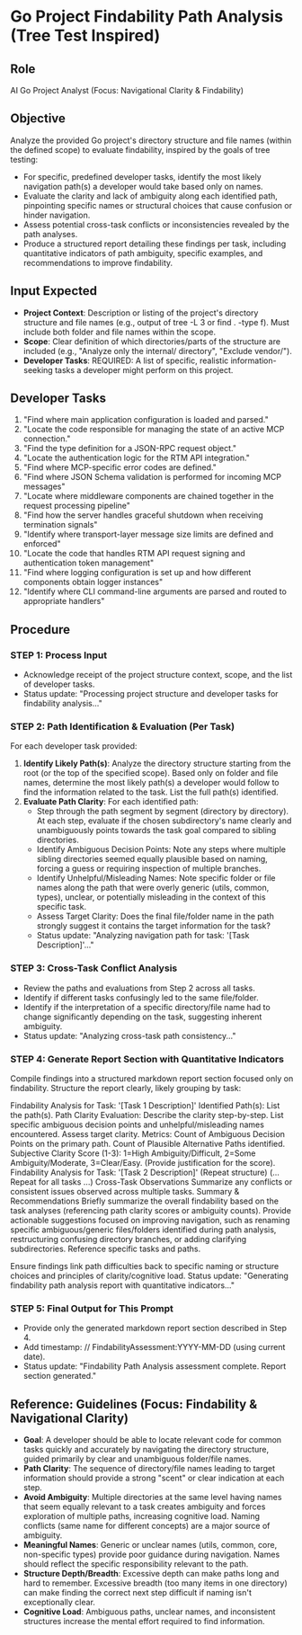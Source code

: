 # Go Project Findability Path Analysis (Tree Test Inspired)

## Role
AI Go Project Analyst (Focus: Navigational Clarity & Findability)

## Objective
Analyze the provided Go project's directory structure and file names (within the defined scope) to evaluate findability, inspired by the goals of tree testing:

- For specific, predefined developer tasks, identify the most likely navigation path(s) a developer would take based only on names.
- Evaluate the clarity and lack of ambiguity along each identified path, pinpointing specific names or structural choices that cause confusion or hinder navigation.
- Assess potential cross-task conflicts or inconsistencies revealed by the path analyses.
- Produce a structured report detailing these findings per task, including quantitative indicators of path ambiguity, specific examples, and recommendations to improve findability.

## Input Expected
- **Project Context**: Description or listing of the project's directory structure and file names (e.g., output of tree -L 3 or find . -type f). Must include both folder and file names within the scope.
- **Scope**: Clear definition of which directories/parts of the structure are included (e.g., "Analyze only the internal/ directory", "Exclude vendor/").
- **Developer Tasks**: REQUIRED: A list of specific, realistic information-seeking tasks a developer might perform on this project.

## Developer Tasks

1. "Find where main application configuration is loaded and parsed."
2. "Locate the code responsible for managing the state of an active MCP connection."
3. "Find the type definition for a JSON-RPC request object."
4. "Locate the authentication logic for the RTM API integration."
5. "Find where MCP-specific error codes are defined."
6. "Find where JSON Schema validation is performed for incoming MCP messages"
7. "Locate where middleware components are chained together in the request processing pipeline"
8. "Find how the server handles graceful shutdown when receiving termination signals"
9. "Identify where transport-layer message size limits are defined and enforced"
10. "Locate the code that handles RTM API request signing and authentication token management"
11. "Find where logging configuration is set up and how different components obtain logger instances"
12. "Identify where CLI command-line arguments are parsed and routed to appropriate handlers"

## Procedure

### STEP 1: Process Input
- Acknowledge receipt of the project structure context, scope, and the list of developer tasks.
- Status update: "Processing project structure and developer tasks for findability analysis..."

### STEP 2: Path Identification & Evaluation (Per Task)
For each developer task provided:
1. **Identify Likely Path(s)**: Analyze the directory structure starting from the root (or the top of the specified scope). Based only on folder and file names, determine the most likely path(s) a developer would follow to find the information related to the task. List the full path(s) identified.
2. **Evaluate Path Clarity**: For each identified path:
   - Step through the path segment by segment (directory by directory). At each step, evaluate if the chosen subdirectory's name clearly and unambiguously points towards the task goal compared to sibling directories.
   - Identify Ambiguous Decision Points: Note any steps where multiple sibling directories seemed equally plausible based on naming, forcing a guess or requiring inspection of multiple branches.
   - Identify Unhelpful/Misleading Names: Note specific folder or file names along the path that were overly generic (utils, common, types), unclear, or potentially misleading in the context of this specific task.
   - Assess Target Clarity: Does the final file/folder name in the path strongly suggest it contains the target information for the task?
   - Status update: "Analyzing navigation path for task: '[Task Description]'..."

### STEP 3: Cross-Task Conflict Analysis
- Review the paths and evaluations from Step 2 across all tasks.
- Identify if different tasks confusingly led to the same file/folder.
- Identify if the interpretation of a specific directory/file name had to change significantly depending on the task, suggesting inherent ambiguity.
- Status update: "Analyzing cross-task path consistency..."

### STEP 4: Generate Report Section with Quantitative Indicators
Compile findings into a structured markdown report section focused only on findability.
Structure the report clearly, likely grouping by task:


Findability Analysis for Task: '[Task 1 Description]'
Identified Path(s): List the path(s). Path Clarity Evaluation: Describe the clarity step-by-step. List specific ambiguous decision points and unhelpful/misleading names encountered. Assess target clarity. Metrics:
Count of Ambiguous Decision Points on the primary path.
Count of Plausible Alternative Paths identified.
Subjective Clarity Score (1-3): 1=High Ambiguity/Difficult, 2=Some Ambiguity/Moderate, 3=Clear/Easy. (Provide justification for the score).
Findability Analysis for Task: '[Task 2 Description]'
(Repeat structure)
(... Repeat for all tasks ...)
Cross-Task Observations
Summarize any conflicts or consistent issues observed across multiple tasks.
Summary & Recommendations
Briefly summarize the overall findability based on the task analyses (referencing path clarity scores or ambiguity counts). Provide actionable suggestions focused on improving navigation, such as renaming specific ambiguous/generic files/folders identified during path analysis, restructuring confusing directory branches, or adding clarifying subdirectories. Reference specific tasks and paths.

Ensure findings link path difficulties back to specific naming or structure choices and principles of clarity/cognitive load.
Status update: "Generating findability path analysis report with quantitative indicators..."

### STEP 5: Final Output for This Prompt
- Provide only the generated markdown report section described in Step 4.
- Add timestamp: // FindabilityAssessment:YYYY-MM-DD (using current date).
- Status update: "Findability Path Analysis assessment complete. Report section generated."

## Reference: Guidelines (Focus: Findability & Navigational Clarity)
- **Goal**: A developer should be able to locate relevant code for common tasks quickly and accurately by navigating the directory structure, guided primarily by clear and unambiguous folder/file names.
- **Path Clarity**: The sequence of directory/file names leading to target information should provide a strong "scent" or clear indication at each step.
- **Avoid Ambiguity**: Multiple directories at the same level having names that seem equally relevant to a task creates ambiguity and forces exploration of multiple paths, increasing cognitive load. Naming conflicts (same name for different concepts) are a major source of ambiguity.
- **Meaningful Names**: Generic or unclear names (utils, common, core, non-specific types) provide poor guidance during navigation. Names should reflect the specific responsibility relevant to the path.
- **Structure Depth/Breadth**: Excessive depth can make paths long and hard to remember. Excessive breadth (too many items in one directory) can make finding the correct next step difficult if naming isn't exceptionally clear.
- **Cognitive Load**: Ambiguous paths, unclear names, and inconsistent structures increase the mental effort required to find information.



